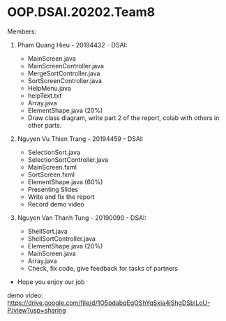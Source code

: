 # OOP.DSAI.20202.Team8
Members:
1. Pham Quang Hieu - 20194432 - DSAI:
    + MainScreen.java
    + MainScreenController.java
    + MergeSortController.java
    + SortScreenController.java
    + HelpMenu.java
    + helpText.txt
    + Array.java
    + ElementShape.java (20%)
    + Draw class diagram, write part 2 of the report, colab with others in other parts.

2. Nguyen Vu Thien Trang - 20194459 - DSAI:
    + SelectionSort.java
    + SelectionSortController.java
    + MainScreen.fxml
    + SortScreen.fxml
    + ElementShape.java (60%)
    + Presenting Slides
    + Write and fix the report
    + Record demo video


3. Nguyen Van Thanh Tung - 20190090 - DSAI:
    + ShellSort.java
    + ShellSortController.java
    + ElementShape.java (20%)
    + MainScreen.java
    + Array.java
    + Check, fix code, give feedback for tasks of partners
- Hope you enjoy our job

demo video: https://drive.google.com/file/d/1O5pdabqEgOShYqSxia4iShgDSblLoU-P/view?usp=sharing
